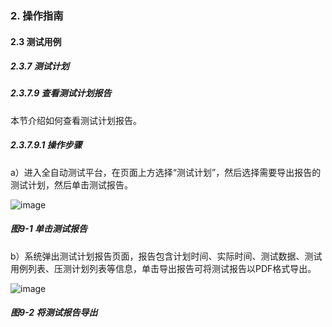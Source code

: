 ### 2. 操作指南

#### 2.3 测试用例

##### 2.3.7 测试计划

##### 2.3.7.9 查看测试计划报告

本节介绍如何查看测试计划报告。

##### 2.3.7.9.1 操作步骤

a）进入全自动测试平台，在页面上方选择“测试计划”，然后选择需要导出报告的测试计划，然后单击测试报告。

![image](https://user-images.githubusercontent.com/79617492/191471220-728f96c2-4680-4233-a160-d388fc4d0b48.png)

##### 图9-1 单击测试报告

b）系统弹出测试计划报告页面，报告包含计划时间、实际时间、测试数据、测试用例列表、压测计划列表等信息，单击导出报告可将测试报告以PDF格式导出。

![image](https://user-images.githubusercontent.com/79617492/191471244-912ffe1f-50b7-4a9b-a375-7d39a7264cb3.png)

##### 图9-2 将测试报告导出
